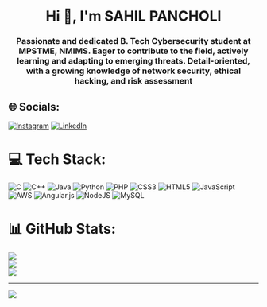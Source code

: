 <h1 align="center">Hi 👋, I'm SAHIL PANCHOLI</h1>
<h3 align="center">Passionate and dedicated B. Tech Cybersecurity student at MPSTME, NMIMS. Eager to contribute to the field, actively learning and adapting to emerging threats. Detail-oriented, with a growing knowledge of network security, ethical hacking, and risk assessment</h3>


## 🌐 Socials:
[![Instagram](https://img.shields.io/badge/Instagram-%23E4405F.svg?logo=Instagram&logoColor=white)](https://instagram.com/crazy_sahil211) [![LinkedIn](https://img.shields.io/badge/LinkedIn-%230077B5.svg?logo=linkedin&logoColor=white)](https://linkedin.com/in/sahil-pancholi-318b5821b) 

# 💻 Tech Stack:
![C](https://img.shields.io/badge/c-%2300599C.svg?style=for-the-badge&logo=c&logoColor=white) ![C++](https://img.shields.io/badge/c++-%2300599C.svg?style=for-the-badge&logo=c%2B%2B&logoColor=white) ![Java](https://img.shields.io/badge/java-%23ED8B00.svg?style=for-the-badge&logo=openjdk&logoColor=white) ![Python](https://img.shields.io/badge/python-3670A0?style=for-the-badge&logo=python&logoColor=ffdd54) ![PHP](https://img.shields.io/badge/php-%23777BB4.svg?style=for-the-badge&logo=php&logoColor=white) ![CSS3](https://img.shields.io/badge/css3-%231572B6.svg?style=for-the-badge&logo=css3&logoColor=white) ![HTML5](https://img.shields.io/badge/html5-%23E34F26.svg?style=for-the-badge&logo=html5&logoColor=white) ![JavaScript](https://img.shields.io/badge/javascript-%23323330.svg?style=for-the-badge&logo=javascript&logoColor=%23F7DF1E) ![AWS](https://img.shields.io/badge/AWS-%23FF9900.svg?style=for-the-badge&logo=amazon-aws&logoColor=white) ![Angular.js](https://img.shields.io/badge/angular.js-%23E23237.svg?style=for-the-badge&logo=angularjs&logoColor=white) ![NodeJS](https://img.shields.io/badge/node.js-6DA55F?style=for-the-badge&logo=node.js&logoColor=white) ![MySQL](https://img.shields.io/badge/mysql-%2300000f.svg?style=for-the-badge&logo=mysql&logoColor=white)
# 📊 GitHub Stats:
![](https://github-readme-stats.vercel.app/api?username=Pythonist-ux&theme=dark&hide_border=false&include_all_commits=true&count_private=false)<br/>
![](https://github-readme-streak-stats.herokuapp.com/?user=Pythonist-ux&theme=dark&hide_border=false)<br/>
![](https://github-readme-stats.vercel.app/api/top-langs/?username=Pythonist-ux&theme=dark&hide_border=false&include_all_commits=true&count_private=false&layout=compact)

---
[![](https://visitcount.itsvg.in/api?id=Pythonist-ux&icon=0&color=0)](https://visitcount.itsvg.in)

<!-- Proudly created with GPRM ( https://gprm.itsvg.in ) -->
